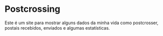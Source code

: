 # Postcrossing

Este é um site para mostrar alguns dados da minha vida como postcrosser, postais recebidos, enviados e algumas estatísticas.
